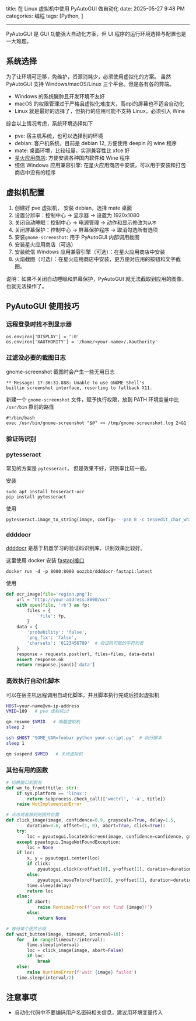 title: 在 Linux 虚拟机中使用 PyAutoGUI 做自动化
date: 2025-05-27 9:48 PM
categories: 编程
tags: [Python, ]

---

PyAutoGUI 是 GUI 功能强大自动化方案，但 UI 程序的运行环境选择与配置也是一大难题。
<!--more-->

## 系统选择

为了让环境可迁移，免维护，资源消耗少，必须使用虚拟化的方案。
虽然 PyAutoGUI 支持 Windows/macOS/Linux 三个平台。但是各有各的弊端。
- Windows 的系统臃肿且开发环境不友好
- macOS 的权限管理过于严格且虚拟化难度大，高dpi的屏幕也不适合自动化
- Linux 就是最好的选择了，但执行的应用可能不支持 Linux，必须引入 Wine 

综合以上情况考虑，系统环境选择如下
- pve: 宿主机系统，也可以选择别的环境
- debian: 客户机系统，目前是 debian 12, 方便使用 deepin 的 wine 程序
- mate: 桌面环境，比较轻量，实测兼容性比 xfce 好
- [星火应用商店](https://gitee.com/spark-store-project/spark-store): 方便安装各种国内软件和 Wine 程序
- 统信 Windows 应用兼容引擎: 在星火应用商店中安装，可以用于安装和打包商店中没有的程序

## 虚拟机配置

1. 创建好 pve 虚拟机， 安装 debian，选择 mate 桌面
2. 设置分辨率：控制中心 -> 显示器 -> 设置为 1920x1080
3. 关闭自动睡眠：控制中心 -> 电源管理 -> 动作和显示修改为`从不`
4. 关闭屏幕保护：控制中心 -> 屏幕保护程序 -> 取消勾选所有选项
5. 安装`gnome-screenshot`:  用于 PyAutoGUI 内部调用截图
6. 安装星火应用商店（可选）
7. 安装统信 Windows 应用兼容引擎（可选）：在星火应用商店中安装
8. 火焰截图（可选）：在星火应用商店中安装，更方便对应用的按钮和文字截图。

说明：如果不关闭自动睡眠和屏幕保护，PyAutoGUI 就无法截取到应用的图像，也就无法操作了。

## PyAutoGUI 使用技巧

### 远程登录时找不到显示器
```
os.environ['DISPLAY'] = ':0'
os.environ['XAUTHORITY'] = '/home/<your-name>/.Xauthority'
```

### 过滤没必要的截图日志
gnome-screenshot 截图时会产生一些无用日志
```
** Message: 17:36:31.888: Unable to use GNOME Shell's 
builtin screenshot interface, resorting to fallback X11.
```

新建一个 `gnome-screenshot` 文件，赋予执行权限，放到 PATH 环境变量中比 `/usr/bin` 靠前的路径
```
#!/bin/bash
exec /usr/bin/gnome-screenshot "$@" >> /tmp/gnome-screenshot.log 2>&1
```

### 验证码识别

### pytesseract
常见的方案是 `pytesseract`， 但是效果不好，识别率比较一般。

安装
```
sudo apt install tesseract-ocr
pip install pytesseract
```

使用
```python
pytesseract.image_to_string(image, config='--psm 8 -c tessedit_char_whitelist=0123456789')
```

### ddddocr

[ddddocr](https://github.com/sml2h3/ddddocr) 是基于机器学习的验证码识别库，识别效果比较好。

这里使用 docker 安装 [fastapi接口](https://github.com/sml2h3/ddddocr-fastapi)
```
docker run -d -p 8000:8000 oozzbb/ddddocr-fastapi:latest
```

使用
```python
def ocr_image(file='region.png'):
    url = 'http://your-address:8000/ocr'
    with open(file, 'rb') as fp:
        files = {
            'file': fp,
        }
    data = {
        'probability': 'false',
        'png_fix': 'false',
        'charsets': '0123456789'  # 验证码可能的字符列表
    }
    response = requests.post(url, files=files, data=data)
    assert response.ok
    return response.json()['data']
```

### 高效执行自动化脚本

可以在宿主机远程调用自动化脚本，并且脚本执行完成后挂起虚拟机
```bash
HOST=your-name@vm-ip-address
VMID=109   # pve 虚拟机id

qm resume $VMID   # 唤醒虚拟机
sleep 2

ssh $HOST "SOME_VAR=foobar python your-script.py"  # 执行脚本
sleep 1

qm suspend $VMID   # 关闭虚拟机
```

### 其他有用的函数
```python
# 切换窗口到前台
def wm_to_front(title: str):
    if sys.platform == 'linux':
        return subprocess.check_call(['wmctrl', '-a', title])
    raise NotImplementedError

# 点击或者移到到图片位置
def click_image(image, confidence=0.9, grayscale=True, delay=1.5, 
        duration=0.6, offset=(1, 0), abort=True, click=True):
    try:
        loc = pyautogui.locateOnScreen(image, confidence=confidence, grayscale=grayscale)
    except pyautogui.ImageNotFoundException:
        loc = None
    if loc:
        x, y = pyautogui.center(loc)
        if click:
            pyautogui.click(x+offset[0], y+offset[1], duration=duration)
        else:
            pyautogui.moveTo(x+offset[0], y+offset[1], duration=duration)
        time.sleep(delay)
        return loc
    else:
        if abort:
            raise RuntimeError(f"can not find {image}!")
        else:
            return None

# 等待某个图片出现
def wait_button(image, timeout, interval=10):
    for _ in range(timeout//interval):
        time.sleep(interval)
        loc = click_image(image, abort=False)
        if loc:
            break
    else:
        raise RuntimeError(f'wait {image} failed')
    time.sleep(interval/2)
```

## 注意事项

- 自动化代码中不要编码用户名密码相关信息，建议用环境变量传入